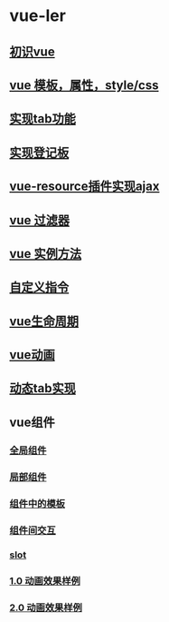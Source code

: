 # vue-ler
## [初识vue](init.md)
## [vue 模板，属性，style/css](template.md)
## [实现tab功能](tab.md)
## [实现登记板](test.md)
## [vue-resource插件实现ajax](vue_resource.md)
## [vue 过滤器](filter.md)
## [vue 实例方法](vue_method.md)
## [自定义指令](custom_order.md)
## [vue生命周期](lifecycle.md)
## [vue动画](animation.md)
## [动态tab实现](tab2.md)
## vue组件
### [全局组件](globle_component.md)
### [局部组件](local_component.md)
### [组件中的模板](component_template.md)
### [组件间交互](component_comunicate.md)
### [slot](slot.md)
### [1.0 动画效果样例](component_1.0.md)
### [2.0 动画效果样例](component_2.0.md)
